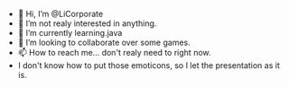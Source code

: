 - 👋 Hi, I’m @LiCorporate
- 👀 I’m not realy interested in anything.
- 🌱 I’m currently learning.java
- 💞️ I’m looking to collaborate over some games.
- 📫 How to reach me... don't realy need to right now.
- I don't know how to put those emoticons, so I let the presentation as it is.

<!---
LiCorporate/LiCorporate is a ✨ special ✨ repository because its `README.md` (this file) appears on your GitHub profile.
You can click the Preview link to take a look at your changes.
--->
